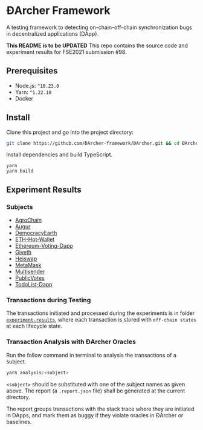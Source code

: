 # ĐArcher Framework

A testing framework to detecting on-chain-off-chain synchronization bugs in decentralized applications (DApp). 

**This README is to be UPDATED**
This repo contains the source code and experiment results for FSE2021 submission #98.

## Prerequisites

- Node.js: `^10.23.0`
- Yarn: `^1.22.10`
- Docker

## Install
Clone this project and go into the project directory:
```bash
git clone https://github.com/ĐArcher-framework/ĐArcher.git && cd ĐArcher 
```

Install dependencies and build TypeScript.
```
yarn
yarn build
```

## Experiment Results

### Subjects
- [AgroChain](https://github.com/Kerala-Blockchain-Academy/AgroChain)
- [Augur](https://augur.net/)
- [DemocracyEarth](https://github.com/DemocracyEarth)
- [ETH-Hot-Wallet](https://github.com/PaulLaux/eth-hot-wallet)
- [Ethereum-Voting-Dapp](https://github.com/maheshmurthy/ethereum_voting_dapp)
- [Giveth](https://giveth.io/)
- [Heiswap](https://github.com/kendricktan/heiswap-dapp)
- [MetaMask](https://metamask.io/)
- [Multisender](https://github.com/rstormsf/multisender)
- [PublicVotes](https://github.com/domschiener/publicvotes)
- [TodoList-Dapp](https://github.com/mbeaudru/ethereum-todolist)

### Transactions during Testing

The transactions initiated and processed during the experiments is 
in folder [`experiment-results`](./experiment-results), where each
transaction is stored with `off-chain states` at each lifecycle state.

### Transaction Analysis with ĐArcher Oracles

Run the follow command in terminal to analysis the transactions of a subject.
```bash
yarn analysis:<subject>
```
`<subject>` should be substituted with one of the subject names as given above. 
The report (a `.report.json` file) shall be generated at the current directory.

The report groups transactions with the stack trace where they are initiated in DApps,
and mark them as buggy if they violate oracles in ĐArcher or baselines.
